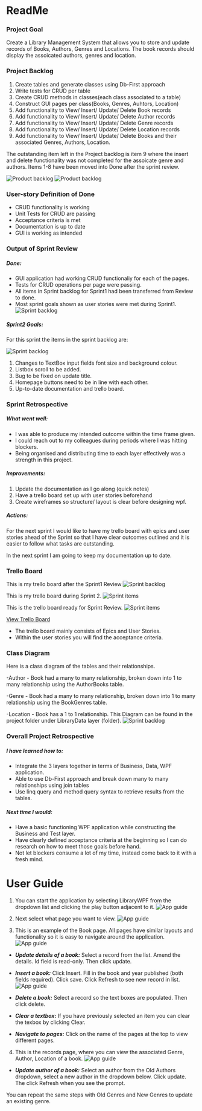 # ReadMe

### Project Goal

Create a Library Management System that allows you to store and update records of Books, Authors, Genres and Locations.
The book records should display the assoicated authors, genres and location.

### Project Backlog
1.	Create tables and generate classes using Db-First approach
2.  Write tests for CRUD per table
3.  Create CRUD methods in classes(each class associated to a table)
4.  Construct GUI pages per class(Books, Genres, Auhtors, Location)
5.  Add functionality to View/ Insert/ Update/ Delete Book records 
6.	Add functionality to View/ Insert/ Update/ Delete Author records 
7.	Add functionality to View/ Insert/ Update/ Delete Genre records 
8.	Add functionality to View/ Insert/ Update/ Delete Location records 
9.	Add functionality to View/ Insert/ Update/ Delete Books and their associated Genres, Authors, Location. 

The outstanding item left in the Project backlog is item 9 where the insert and delete functionality was not completed for the assoicate genre and authors.
Items 1-8 have been moved into Done after the sprint review.

![Product backlog](./Images/Pbacklog1.PNG)
![Product backlog](./Images/Pbacklog2.PNG)

### User-story Definition of Done
* CRUD functionality is working
* Unit Tests for CRUD are passing
* Acceptance criteria is met
* Documentation is up to date
* GUI is working as intended

### Output of Sprint Review
##### Done:
* GUI application had working CRUD functionaliy for each of the pages.
* Tests for CRUD operations per page were passing.
* All items in Sprint backlog for Sprint1 had been transferred from Review to done.
* Most sprint goals shown as user stories were met during Sprint1.
![Sprint backlog](./Images/SprintReview1.PNG)

##### Sprint2 Goals:
For this sprint the items in the sprint backlog are:

![Sprint backlog](./Images/Sbacklog.PNG)

1. Changes to TextBox input fields font size and background colour.
2. Listbox scroll to be added.
3. Bug to be fixed on update title.
4. Homepage buttons need to be in line with each other. 
5. Up-to-date documentation and trello board.

### Sprint Retrospective

##### What went well: 
* I was able to produce my intended outcome within the time frame given.
* I could reach out to my colleagues during periods where I was hitting blockers.
* Being organised and distributing time to each layer effectively was a strength in this project.

##### Improvements:
1. Update the documentation as I go along (quick notes)
2. Have a trello board set up with user stories beforehand
3. Create wireframes so structure/ layout is clear before designing wpf.

##### Actions:
For the next sprint I would like to have my trello board with epics and user stories ahead of the Sprint so that I have clear outcomes outlined
and it is easier to follow what tasks are outstanding.

In the next sprint I am going to keep my documentation up to date.

### Trello Board
This is my trello board after the Sprint1 Review
![Sprint backlog](./Images/SprintReview1.PNG)

This is my trello board during Sprint 2.
![Sprint items](./Images/Sprint2.PNG)

This is the trello board ready for Sprint Review.
![Sprint items](./Images/Sprint2Review.PNG)

[View Trello Board](https://trello.com/b/ED0l1XcJ/day-planner)
- The trello board mainly consists of Epics and User Stories.
- Within the user stories you will find the acceptance criteria.

### Class Diagram
Here is a class diagram of the tables and their relationships.

-Author - Book had a many to many relationship, broken down into 1 to many relationship using the AuthorBooks table.

-Genre - Book had a many to many relationship, broken down into 1 to many relationship using the BookGenres table.

-Location - Book has a 1 to 1 relationship.
This Diagram can be found in the project folder under LibraryData layer (folder).
![Sprint backlog](./Images/ClassDiagram.PNG)

### Overall Project Retrospective

##### I have learned how to:
- Integrate the 3 layers together in terms of Business, Data, WPF application.
- Able to use Db-First approach and break down many to many relationships using join tables
- Use linq query and method query syntax to retrieve results from the tables.

##### Next time I would: 
- Have a basic functioning WPF application while constructing the Business and Test layer.
- Have clearly defined acceptance criteria at the beginning so I can do research on how to meet those goals before hand.
- Not let blockers consume a lot of my time, instead come back to it with a fresh mind.

# User Guide
1. You can start the application by selecting LibraryWPF from the dropdown list and clicking the play button adjacent to it.
![App guide](./Images/startWPF.PNG)

2. Next select what page you want to view.
![App guide](./Images/Home.PNG)

3. This is an example of the Book page. All pages have similar layouts and functionality so it is easy to navigate around the application.
![App guide](./Images/Book.PNG)

- _**Update details of a book:**_ Select a record from the list. Amend the details. Id field is read-only. Then click update.

* _**Insert a book:**_ Click Insert. Fill in the book and year published (both fields required). Click save. Click Refresh to see new record in list.
![App guide](./Images/Insert.PNG)

* _**Delete a book:**_ Select a record so the text boxes are populated. Then click delete.

* _**Clear a textbox:**_ If you have previously selected an item you can clear the texbox by clicking Clear.

* _**Navigate to pages:**_ Click on the name of the pages at the top to view different pages.

4. This is the records page, where you can view the associated Genre, Author, Location of a book.
![App guide](./Images/Records.PNG)
- _**Update author of a book:**_ Select an author from the Old Authors dropdown, select a new author in the dropdown below. 
Click update. The click Refresh when you see the prompt.

You can repeat the same steps with Old Genres and New Genres to update an existing genre.
